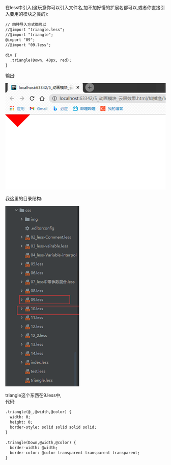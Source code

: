 在less中引入(这玩意你可以引入文件名,加不加好慢的扩展名都可以,或者你直接引入要用的模块之类的):
```less
// 四种导入方式都可以
//@import "triangle.less";
//@import "triangle";
@import "09";
//@import "09.less";

div {
  .triangle(Down, 40px, red);
}
```
输出:

![](images/9.png)

我这里的目录结构:

![](images/8.png)

triangle这个东西在9.less中,<br>
代码:
```less
.triangle(@_,@width,@color) {
  width: 0;
  height: 0;
  border-style: solid solid solid solid;
}

.triangle(Down,@width,@color) {
  border-width: @width;
  border-color: @color transparent transparent transparent;
}
```


